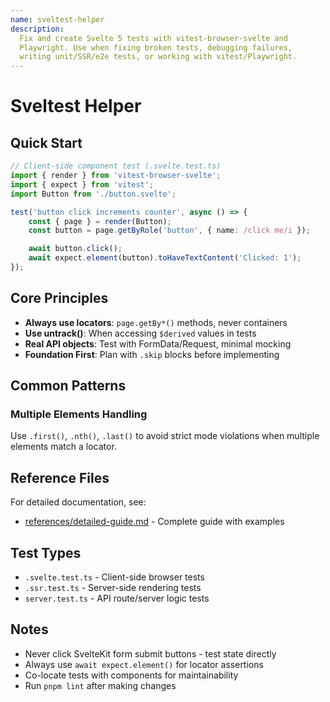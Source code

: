 ```yaml
---
name: sveltest-helper
description:
  Fix and create Svelte 5 tests with vitest-browser-svelte and
  Playwright. Use when fixing broken tests, debugging failures,
  writing unit/SSR/e2e tests, or working with vitest/Playwright.
---
```


# Sveltest Helper

## Quick Start

```typescript
// Client-side component test (.svelte.test.ts)
import { render } from 'vitest-browser-svelte';
import { expect } from 'vitest';
import Button from './button.svelte';

test('button click increments counter', async () => {
	const { page } = render(Button);
	const button = page.getByRole('button', { name: /click me/i });

	await button.click();
	await expect.element(button).toHaveTextContent('Clicked: 1');
});
```

## Core Principles

- **Always use locators**: `page.getBy*()` methods, never containers
- **Use untrack()**: When accessing `$derived` values in tests
- **Real API objects**: Test with FormData/Request, minimal mocking
- **Foundation First**: Plan with `.skip` blocks before implementing

## Common Patterns

### Multiple Elements Handling

Use `.first()`, `.nth()`, `.last()` to avoid strict mode violations
when multiple elements match a locator.

## Reference Files

For detailed documentation, see:

- [references/detailed-guide.md](references/detailed-guide.md) -
  Complete guide with examples

## Test Types

- `.svelte.test.ts` - Client-side browser tests
- `.ssr.test.ts` - Server-side rendering tests
- `server.test.ts` - API route/server logic tests

## Notes

- Never click SvelteKit form submit buttons - test state directly
- Always use `await expect.element()` for locator assertions
- Co-locate tests with components for maintainability
- Run `pnpm lint` after making changes

<!--
PROGRESSIVE DISCLOSURE GUIDELINES:
- Keep this file ~50 lines total (max ~150 lines)
- Use 1-2 code blocks only (recommend 1)
- Keep description <200 chars for Level 1 efficiency
- Move detailed docs to references/ for Level 3 loading
- This is Level 2 - quick reference ONLY, not a manual
-->
